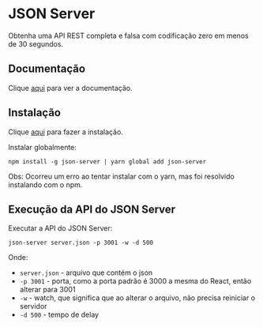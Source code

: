 # JSON Server

Obtenha uma API REST completa e falsa com codificação zero em menos de 30 segundos.

## Documentação

Clique [aqui](https://github.com/typicode/json-server) para ver a documentação.

## Instalação

Clique [aqui](https://www.npmjs.com/package/json-server) para fazer a instalação.

Instalar globalmente:

```
npm install -g json-server | yarn global add json-server
```

Obs: Ocorreu um erro ao tentar instalar com o yarn, mas foi resolvido instalando com o npm.

## Execução da API do JSON Server

Executar a API do JSON Server:

```
json-server server.json -p 3001 -w -d 500
```

Onde:

- `server.json` - arquivo que contém o json
- `-p 3001` - porta, como a porta padrão é 3000 a mesma do React, então alterar para 3001
- `-w` - watch, que significa que ao alterar o arquivo, não precisa reiniciar o servidor
- `-d 500` - tempo de delay
